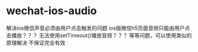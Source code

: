 # wechat-ios-audio
解决ios微信声音必须由用户点击触发的问题
ios版微信h5页面音频只能由用户点击播放？？？
无法使用setTimeout()播放音频？？？
等等问题，可以使用类似的原理解决
不保证完全有效
